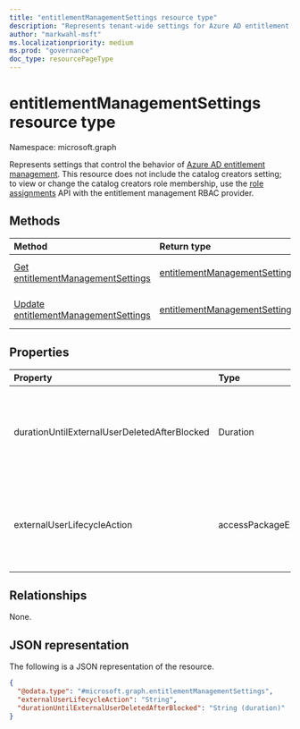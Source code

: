 ```yaml
---
title: "entitlementManagementSettings resource type"
description: "Represents tenant-wide settings for Azure AD entitlement management."
author: "markwahl-msft"
ms.localizationpriority: medium
ms.prod: "governance"
doc_type: resourcePageType
---
```

# entitlementManagementSettings resource type

Namespace: microsoft.graph


Represents settings that control the behavior of [Azure AD entitlement management](entitlementmanagement-root.md).  This resource does not include the catalog creators setting; to view or change the catalog creators role membership, use the [role assignments](unifiedroleassignment.md) API with the entitlement management RBAC provider.

## Methods
|Method|Return type|Description|
|:---|:---|:---|
|[Get entitlementManagementSettings](../api/entitlementmanagementsettings-get.md)|[entitlementManagementSettings](entitlementmanagementsettings.md)|Read the properties of an **entitlementManagementSettings** object. |
|[Update entitlementManagementSettings](../api/entitlementmanagementsettings-update.md)|[entitlementManagementSettings](entitlementmanagementsettings.md)|Update the properties of an **entitlementManagementSettings** object. |

## Properties
|Property|Type|Description|
|:---|:---|:---|
|durationUntilExternalUserDeletedAfterBlocked|Duration|If **externalUserLifecycleAction** is `blockSignInAndDelete`, the duration, typically a number of days, after an external user is blocked from sign in before their account is deleted.|
|externalUserLifecycleAction|accessPackageExternalUserLifecycleAction|Automatic action that the service should take when an external user's last access package assignment is removed. The possible values are: `none`, `blockSignIn`, `blockSignInAndDelete`, `unknownFutureValue`.|

## Relationships
None.
## JSON representation
The following is a JSON representation of the resource.
<!-- {
  "blockType": "resource",
  "keyProperty": "id",
  "@odata.type": "microsoft.graph.entitlementManagementSettings",
  "openType": false
}
-->
``` json
{
  "@odata.type": "#microsoft.graph.entitlementManagementSettings",
  "externalUserLifecycleAction": "String",
  "durationUntilExternalUserDeletedAfterBlocked": "String (duration)"
}
```

